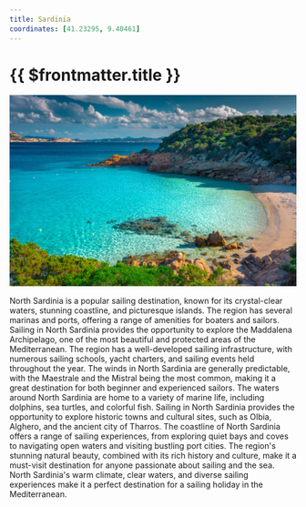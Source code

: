 ```yaml
---
title: Sardinia
coordinates: [41.23295, 9.40461]
---
```

# {{ $frontmatter.title }}

![Main image](../img/planned/sardinia.jpeg)

North Sardinia is a popular sailing destination, known for its crystal-clear waters, stunning coastline, and picturesque islands.
The region has several marinas and ports, offering a range of amenities for boaters and sailors. Sailing in North Sardinia provides the opportunity to explore the Maddalena Archipelago, one of the most beautiful and protected areas of the Mediterranean. The region has a well-developed sailing infrastructure, with numerous sailing schools, yacht charters, and sailing events held throughout the year. The winds in North Sardinia are generally predictable, with the Maestrale and the Mistral being the most common, making it a great destination for both beginner and experienced sailors. The waters around North Sardinia are home to a variety of marine life, including dolphins, sea turtles, and colorful fish. Sailing in North Sardinia provides the opportunity to explore historic towns and cultural sites, such as Olbia, Alghero, and the ancient city of Tharros. The coastline of North Sardinia offers a range of sailing experiences, from exploring quiet bays and coves to navigating open waters and visiting bustling port cities. The region's stunning natural beauty, combined with its rich history and culture, make it a must-visit destination for anyone passionate about sailing and the sea. North Sardinia's warm climate, clear waters, and diverse sailing experiences make it a perfect destination for a sailing holiday in the Mediterranean.
